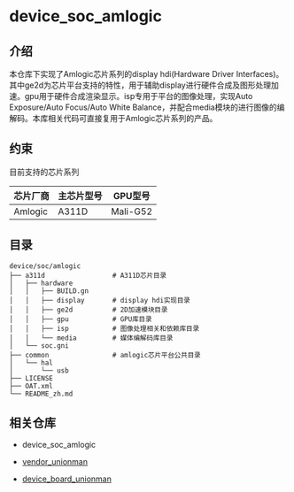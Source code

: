 # device_soc_amlogic

## 介绍

本仓库下实现了Amlogic芯片系列的display hdi(Hardware Driver Interfaces)。其中ge2d为芯片平台支持的特性，用于辅助display进行硬件合成及图形处理加速。gpu用于硬件合成渲染显示。isp专用于平台的图像处理，实现Auto Exposure/Auto Focus/Auto White Balance，并配合media模块的进行图像的编解码。本库相关代码可直接复用于Amlogic芯片系列的产品。

## 约束

目前支持的芯片系列

| 芯片厂商    | 主芯片型号 | GPU型号    |
| ------- | ----- | -------- |
| Amlogic | A311D | Mali-G52 |

## 目录

```
device/soc/amlogic
├── a311d                 # A311D芯片目录
│   ├── hardware
│   │   ├── BUILD.gn
│   │   ├── display       # display hdi实现目录
│   │   ├── ge2d          # 2D加速模块目录
│   │   ├── gpu           # GPU库目录
│   │   ├── isp           # 图像处理相关和依赖库目录
│   │   └── media         # 媒体编解码库目录
│   └── soc.gni
├── common                # amlogic芯片平台公共目录
│   └── hal
│       └── usb
├── LICENSE
├── OAT.xml
└── README_zh.md
```

## 相关仓库

- device_soc_amlogic

- [vendor_unionman](https://gitee.com/openharmony/vendor_unionman)

- [device_board_unionman](https://gitee.com/openharmony/device_board_unionman)

